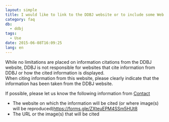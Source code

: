 ```yaml
---
layout: simple
title: I would like to link to the DDBJ website or to include some Web screenshots on my website
category: faq
db:
  - ddbj
tags: 
  - Use
date: 2015-06-08T16:09:25
lang: en
---
```


While no limitations are placed on information citations from the DDBJ website, DDBJ is not responsible for websites that cite information from DDBJ or how the cited information is displayed.    
When citing information from this website, please clearly indicate that the information has been taken from the DDBJ website.

If possible, please let us know the following information from [Contact](https://forms.gle/7g2YCoBjqvbBBW9V8)
- The website on which the information will be cited (or where image(s) will be reproduced)https://forms.gle/ZXteuEPM4SSm5HUt8
- The URL or the image(s) that will be cited

